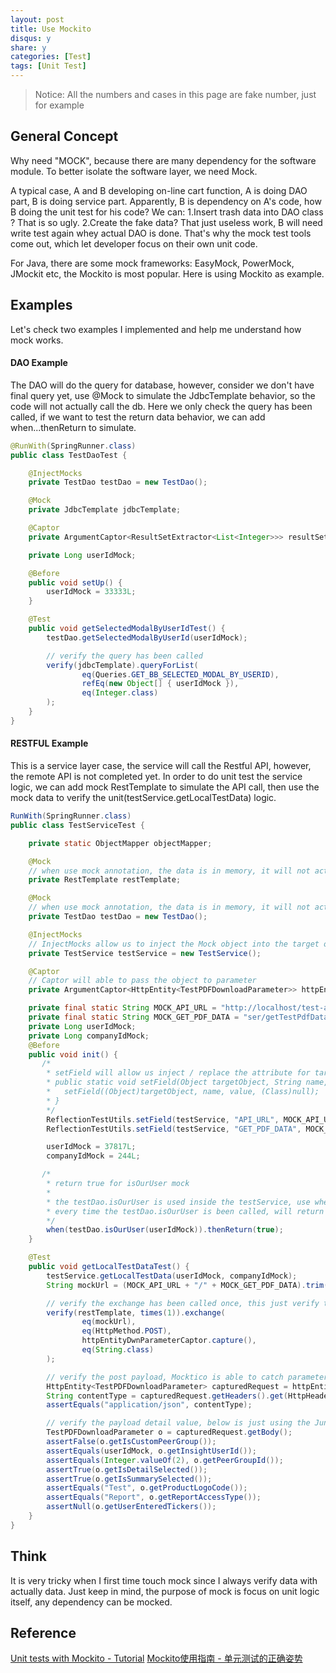```yaml
---
layout: post
title: Use Mockito
disqus: y
share: y
categories: [Test]
tags: [Unit Test]
---
```


> Notice: All the numbers and cases in this page are fake number, just for example

## General Concept
Why need "MOCK", because there are many dependency for the software module. To better isolate the software layer, we need Mock.  
  
A typical case, A and B developing on-line cart function, A is doing DAO part, B is doing service part. Apparently, B is dependency on A's code, how B doing the unit test for his code? We can: 1.Insert trash data into DAO class ? That is so ugly. 2.Create the fake data? That just useless work, B will need write test again whey actual DAO is done. That's why the mock test tools come out, which let developer focus on their own unit code.

For Java, there are some mock frameworks: EasyMock, PowerMock, JMockit etc, the Mockito is most popular. Here is using Mockito as example.

## Examples
Let's check two examples I implemented and help me understand how mock works.

#### DAO Example
The DAO will do the query for database, however, consider we don't have final query yet, use @Mock to simulate the JdbcTemplate behavior, so the code will not actually call the db. Here we only check the query has been called, if we want to test the return data behavior, we can add when...thenReturn to simulate.
```java
@RunWith(SpringRunner.class)
public class TestDaoTest {

    @InjectMocks
    private TestDao testDao = new TestDao();

    @Mock
    private JdbcTemplate jdbcTemplate;

    @Captor
    private ArgumentCaptor<ResultSetExtractor<List<Integer>>> resultSetExtractorCaptor;

    private Long userIdMock;

    @Before
    public void setUp() {
        userIdMock = 33333L;
    }

    @Test
    public void getSelectedModalByUserIdTest() {
        testDao.getSelectedModalByUserId(userIdMock);

        // verify the query has been called
        verify(jdbcTemplate).queryForList(
                eq(Queries.GET_BB_SELECTED_MODAL_BY_USERID),
                refEq(new Object[] { userIdMock }),
                eq(Integer.class)
        );
    }
}
```

#### RESTFUL Example
This is a service layer case, the service will call the Restful API, however, the remote API is not completed yet. In order to do unit test the service logic, we can add mock RestTemplate to simulate the API call, then use the mock data to verify the unit(testService.getLocalTestData) logic.  
```java
RunWith(SpringRunner.class)
public class TestServiceTest {

    private static ObjectMapper objectMapper;

    @Mock
    // when use mock annotation, the data is in memory, it will not actually run the rest full call.
    private RestTemplate restTemplate;

    @Mock
    // when use mock annotation, the data is in memory, it will not actually run the database query.
    private TestDao testDao = new TestDao();

    @InjectMocks
    // InjectMocks allow us to inject the Mock object into the target object, so when the testService is using restTemplate, the test will able to catch it.
    private TestService testService = new TestService();

    @Captor
    // Captor will able to pass the object to parameter
    private ArgumentCaptor<HttpEntity<TestPDFDownloadParameter>> httpEntityDwnParameterCaptor;

    private final static String MOCK_API_URL = "http://localhost/test-api";
    private final static String MOCK_GET_PDF_DATA = "ser/getTestPdfData";
    private Long userIdMock;
    private Long companyIdMock;
    @Before
    public void init() {
       /*
        * setField will allow us inject / replace the attribute for target object.		
        * public static void setField(Object targetObject, String name, Object value) {
        *   setField((Object)targetObject, name, value, (Class)null);
        * }
        */
        ReflectionTestUtils.setField(testService, "API_URL", MOCK_API_URL);
        ReflectionTestUtils.setField(testService, "GET_PDF_DATA", MOCK_GET_PDF_DATA);

        userIdMock = 37817L;
        companyIdMock = 244L;

       /* 
        * return true for isOurUser mock
        *
        * the testDao.isOurUser is used inside the testService, use when...thenReturn to mock,
        * every time the testDao.isOurUser is been called, will return true.
        */
        when(testDao.isOurUser(userIdMock)).thenReturn(true);
    }

    @Test
    public void getLocalTestDataTest() {
        testService.getLocalTestData(userIdMock, companyIdMock);
        String mockUrl = (MOCK_API_URL + "/" + MOCK_GET_PDF_DATA).trim();

        // verify the exchange has been called once, this just verify the exchange function has been called with required parameter
        verify(restTemplate, times(1)).exchange(
                eq(mockUrl),
                eq(HttpMethod.POST),
                httpEntityDwnParameterCaptor.capture(),
                eq(String.class)
        );

        // verify the post payload, Mocktico is able to catch parameters
        HttpEntity<TestPDFDownloadParameter> capturedRequest = httpEntityDwnParameterCaptor.getValue();
        String contentType = capturedRequest.getHeaders().get(HttpHeaders.CONTENT_TYPE).get(0);
        assertEquals("application/json", contentType);

        // verify the payload detail value, below is just using the Junit to verify the data point
        TestPDFDownloadParameter o = capturedRequest.getBody();
        assertFalse(o.getIsCustomPeerGroup());
        assertEquals(userIdMock, o.getInsightUserId());
        assertEquals(Integer.valueOf(2), o.getPeerGroupId());
        assertTrue(o.getIsDetailSelected());
        assertTrue(o.getIsSummarySelected());
        assertEquals("Test", o.getProductLogoCode());
        assertEquals("Report", o.getReportAccessType());
        assertNull(o.getUserEnteredTickers());
    }
}
```

## Think
It is very tricky when I first time touch mock since I always verify data with actually data. Just keep in mind, the purpose of mock is focus on unit logic itself, any dependency can be mocked.

## Reference
[Unit tests with Mockito - Tutorial](https://www.vogella.com/tutorials/Mockito/article.html)
[Mockito使用指南 - 单元测试的正确姿势](http://blog.hanschen.site/2016/06/21/mockito.html)